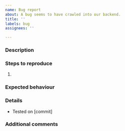 ```yaml
---
name: Bug report
about: A bug seems to have crawled into our backend.
title: ''
labels: bug
assignees: ''

---
```


### Description
<!-- A clear and concise description of what the bug is. -->

### Steps to reproduce
1. 

### Expected behaviour
<!-- A clear and concise description of what you expected to happen. -->

<!-- Add screenshots if applicable -->

### Details
- Tested on [commit]

### Additional comments
